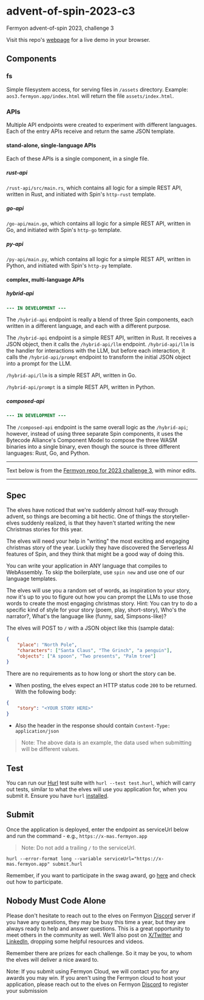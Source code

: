 # advent-of-spin-2023-c3

Fermyon advent-of-spin 2023, challenge 3

Visit this repo's [webpage](https://aos3.fermyon.app/) for a live demo in your browser.

## Components

### fs

Simple filesystem access, for serving files in `/assets` directory. Example:
`aos3.fermyon.app/index.html` will return the file `assets/index.html`.

### APIs

Multiple API endpoints were created to experiment with different languages.
Each of the entry APIs receive and return the same JSON template.

#### stand-alone, single-language APIs

Each of these APIs is a single component, in a single file.

##### rust-api

`/rust-api/src/main.rs`, which contains all logic for a simple REST API,
written in Rust, and initiated with Spin's `http-rust` template.

##### go-api

`/go-api/main.go`, which contains all logic for a simple REST API,
written in Go, and initiated with Spin's `http-go` template.

##### py-api

`/py-api/main.py`, which contains all logic for a simple REST API,
written in Python, and initiated with Spin's `http-py` template.

#### complex, multi-language APIs

##### hybrid-api

```diff
--- IN DEVELOPMENT ---
```

The `/hybrid-api` endpoint is really a blend of three Spin components,
each written in a different language, and each with a different purpose.

The `/hybrid-api` endpoint is a simple REST API, written in Rust.
It receives a JSON object, then it calls the `/hybrid-api/llm` endpoint.
`/hybrid-api/llm` is the handler for interactions with the LLM, but before
each interaction, it calls the `/hybrid-api/prompt` endpoint to transform
the initial JSON object into a prompt for the LLM.

`/hybrid-api/llm` is a simple REST API, written in Go.

`/hybrid-api/prompt` is a simple REST API, written in Python.

##### composed-api

```diff
--- IN DEVELOPMENT ---
```

The `/composed-api` endpoint is the same overall logic as the `/hybrid-api`;
however, instead of using three separate Spin components,
it uses the Bytecode Alliance's Component Model to compose the three
WASM binaries into a single binary, even though the source is three different
languages: Rust, Go, and Python.

<hr/>

Text below is from the [Fermyon repo for 2023 challenge 3][c3repo], with minor edits.

[c3repo]: https://github.com/fermyon/advent-of-spin/tree/main/2023/Challenge-3

<hr/>

## Spec

The elves have noticed that we're suddenly almost half-way through advent,
so things are becoming a bit hectic. One of things the storyteller-elves suddenly realized,
is that they haven't started writing the new Christmas stories for this year.

The elves will need your help in "writing" the most exciting and engaging christmas story
of the year. Luckily they have discovered the Serverless AI features of Spin,
and they think that might be a good way of doing this.

You can write your application in ANY language that compiles to WebAssembly.
To skip the boilerplate, use `spin new` and use one of our language templates.

The elves will use you a random set of words, as inspiration to your story,
now it's up to you to figure out how you can prompt the LLMs to use those words
to create the most engaging christmas story. Hint: You can try to do a specific kind
of style for your story (poem, play, short-story), Who's the narrator?,
What's the language like (funny, sad, Simpsons-like)?

The elves will POST to `/` with a JSON object like this (sample data):

```JSON
{
    "place": "North Pole",
    "characters": ["Santa Claus", "The Grinch", "a penguin"],
    "objects": ["A spoon", "Two presents", "Palm tree"]
}
```

There are no requirements as to how long or short the story can be.

- When posting, the elves expect an HTTP status code `200` to be returned. With the following body:

```JSON
{
    "story": "<YOUR STORY HERE>"
}
```

- Also the header in the response should contain `Content-Type: application/json`

> Note: The above data is an example, the data used when submitting will be different values.

## Test

You can run our [Hurl](https://hurl.dev) test suite with `hurl --test test.hurl`,
which will carry out tests, similar to what the elves will use you application for,
when you submit it. Ensure you have `hurl` [installed](https://hurl.dev/docs/installation.html).

## Submit

Once the application is deployed, enter the endpoint as serviceUrl below
and run the command - e.g., `https://x-mas.fermyon.app`

> Note: Do not add a trailing `/` to the serviceUrl.

```shell
hurl --error-format long --variable serviceUrl="https://x-mas.fermyon.app" submit.hurl
```

Remember, if you want to participate in the swag award, go [here](../../README.md#Prizes)
and check out how to participate.

## Nobody Must Code Alone

Please don't hesitate to reach out to the elves on Fermyon [Discord](https://discord.gg/AAFNfS7NGf)
server if you have any questions, they may be busy this time a year,
but they are always ready to help and answer questions. This is a great opportunity
to meet others in the community as well. We’ll also post on
[X/Twitter](https://twitter.com/fermyontech) and
[LinkedIn](https://www.linkedin.com/company/fermyon), dropping some helpful resources and videos.

Remember there are prizes for each challenge. So it may be you,
to whom the elves will deliver a nice award to.

Note: If you submit using Fermyon Cloud, we will contact you for any awards you may win.
If you aren't using the Fermyon cloud to host your application,
please reach out to the elves on Fermyon
[Discord](https://discord.gg/AAFNfS7NGf) to register your submission
